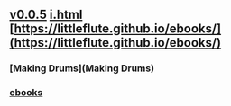## [v0.0.5](https://github.com/littleflute/ebooks/edit/master/README.md) [i.html](i.html) [https://littleflute.github.io/ebooks/](https://littleflute.github.io/ebooks/)
### [Making Drums](Making Drums)
### [ebooks](https://github.com/littleflute/ebooks1) 
